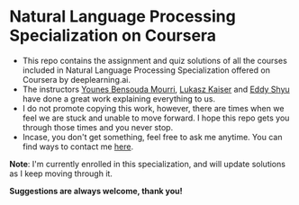 # Natural Language Processing Specialization on Coursera

- This repo contains the assignment and quiz solutions of all the courses included in Natural Language Processing Specialization offered on Coursera by deeplearning.ai.
- The instructors [Younes Bensouda Mourri](https://www.coursera.org/instructor/ymourri), [Lukasz Kaiser](https://www.coursera.org/instructor/lukaszkaiser) and [Eddy Shyu](https://www.coursera.org/instructor/eddy-shyu) have done a great work explaining everything to us.
- I do not promote copying this work, however, there are times when we feel we are stuck and unable to move forward. I hope this repo gets you through those times and you never stop.
- Incase, you don't get something, feel free to ask me anytime. You can find ways to contact me [here](https://github.com/DhruvAwasthi).

 **Note**: I'm currently enrolled in this specialization, and will update solutions as I keep moving through it.

 **Suggestions are always welcome, thank you!**
